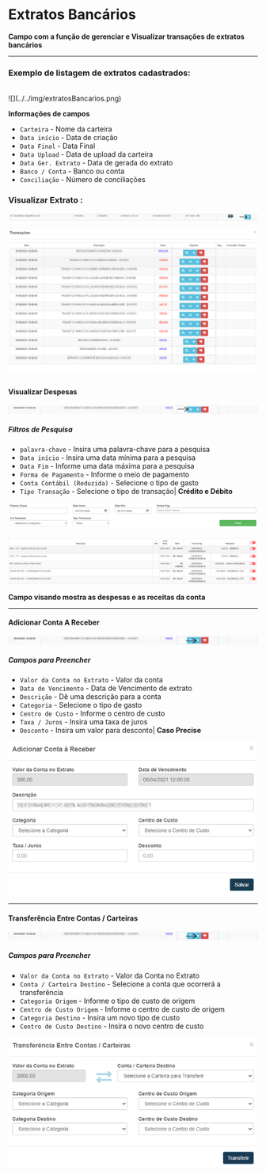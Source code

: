 # Extratos Bancários
**Campo com a função de gerenciar e Visualizar transações de extratos bancários**
***
### **Exemplo de listagem de extratos cadastrados:**
<br>
![](../../img/extratosBancarios.png)

**Informações de campos**

* `Carteira` - Nome da carteira
* `Data início` - Data de criação
* `Data Final` - Data Final
* `Data Upload` - Data de upload da carteira
* `Data Ger. Extrato` - Data de gerada do extrato
* `Banco / Conta` - Banco ou conta
* `Conciliação` - Número de conciliações

### **Visualizar Extrato :**

![](../../img/vizuExtrato.png)

![](../../img/listagemVizuExtrato.png)


#### **Visualizar Despesas**

![](../../img/pessoaExtratoSetaVizu.png)

##### **Filtros de Pesquisa**

* `palavra-chave` - Insira uma palavra-chave para a pesquisa
* `Data início` - Insira uma data mínima para a pesquisa 
* `Data Fim` - Informe uma data máxima para a pesquisa
* `Forma de Pagamento` - Informe o meio de pagamento
* `Conta Contábil (Reduzida)` - Selecione o tipo de gasto
* `Tipo Transação` - Selecione o tipo de transação| **Crédito e Débito**

![](../../img/filtroAlgumaCoisa.jpg)

![](../../img/despesasEreceitasDaContaSla.PNG)

**Campo visando mostra as despesas e as receitas da conta**
***

#### **Adicionar Conta A Receber**

![](../../img/pessoaExtratoContasAReceber.png)

##### **Campos para Preencher**

* `Valor da Conta no Extrato` - Valor da conta
* `Data de Vencimento` - Data de Vencimento de extrato
* `Descrição` - Dê uma descrição para a conta
* `Categoria` - Selecione o tipo de gasto
* `Centro de Custo` - Informe o centro de custo
* `Taxa / Juros` - Insira uma taxa de juros
* `Desconto` - Insira um valor para desconto| **Caso Precise**

![](../../img/cadastroAi.jpg)
***

#### **Transferência Entre Contas / Carteiras**

![](../../img/pessoaExtratoContasAReceber.png)

##### **Campos para Preencher**

* `Valor da Conta no Extrato` - Valor da Conta no Extrato
* `Conta / Carteira Destino` - Selecione a conta que ocorrerá a transferência
* `Categoria Origem` - Informe o tipo de custo de origem
* `Centro de Custo Origem` - Informe o centro de custo de origem
* `Categoria Destino` - Insira um novo tipo de custo
* `Centro de Custo Destino` - Insira o novo centro de custo 

![](../../img/cadastroTransferencia.png)
